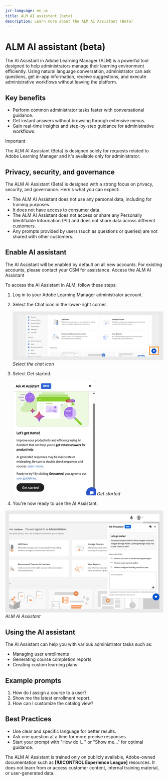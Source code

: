 ```yaml
---
jcr-language: en_us
title: ALM AI assistant (beta)
description: Learn more about the ALM AI Assistant (Beta)
---
```


# ALM AI assistant (beta)

The AI Assistant in Adobe Learning Manager (ALM) is a powerful tool designed to help administrators manage their learning environment efficiently. Using natural language conversation, administrator can ask questions, get in-app information, receive suggestions, and execute administrative workflows without leaving the platform.

## Key benefits

* Perform common administrator tasks faster with conversational guidance.
* Get instant answers without browsing through extensive menus.
* Gain real-time insights and step-by-step guidance for administrative workflows.


>[!IMPORTANT]
>
>The ALM AI Assistant (Beta) is designed solely for requests related to Adobe Learning Manager and it's available only for administrator.

## Privacy, security, and governance

The ALM AI Assistant (Beta) is designed with a strong focus on privacy, security, and governance. Here's what you can expect:

* The ALM AI Assistant does not use any personal data, including for training purposes.
* It does not have access to consumer data.
* The ALM AI Assistant does not access or share any Personally Identifiable Information (PII) and does not share data across different customers.
* Any prompts provided by users (such as questions or queries) are not shared with other customers.

## Enable AI assistant 

The AI Assistant will be enabled by default on all new accounts. For existing accounts, please contact your CSM for assistance.
Access the ALM AI Assistant

To access the AI Assistant in ALM, follow these steps:

1. Log in to your Adobe Learning Manager administrator account.
2. Select the Chat icon in the lower-right corner.
 
   ![](assets/alm-ai-assistant.png)
   _Select the chat icon_
3. Select Get started.
 
   ![](assets/get-started-ai.jpg)
   _Get started_
4. You're now ready to use the AI Assistant.
 
  ![](assets/alm-chat.png)
   _ALM AI Assistant_

## Using the AI assistant

The AI Assistant can help you with various administrator tasks such as:

* Managing user enrollments
* Generating course completion reports
* Creating custom learning plans

## Example prompts

1. How do I assign a course to a user?
2. Show me the latest enrollment report.
3. How can I customize the catalog view?

## Best Practices

* Use clear and specific language for better results.
* Ask one question at a time for more precise responses.
* Start your prompt with "How do I..." or "Show me..." for optimal guidance.

The ALM AI Assistant is trained only on publicly available, Adobe-owned documentation such as **[!UICONTROL Experience League]** resources. It does not learn from or access customer content, internal training material, or user-generated data.


